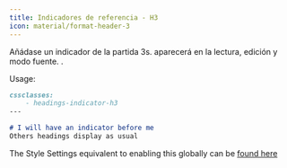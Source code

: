 ```yaml
---
title: Indicadores de referencia - H3
icon: material/format-header-3
---
```


Añádase un indicador de la partida 3s. aparecerá en la lectura, edición y
modo fuente.
.

Usage:

```md
cssclasses:
    - headings-indicator-h3
---

# I will have an indicator before me
Others headings display as usual
```

The Style Settings equivalent to enabling this globally can be [found here](../../Style-Settings/Editor/Typography/headings/index.md#for-heading-3)

